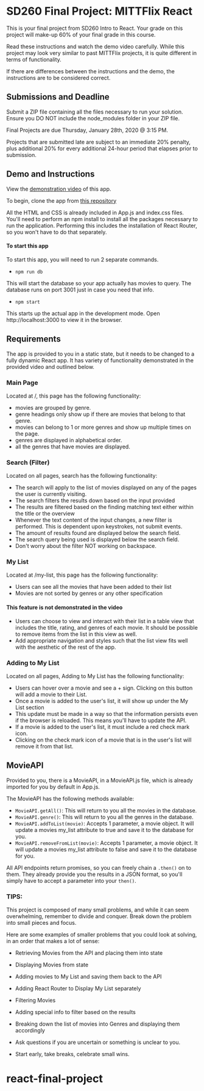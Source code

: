 # SD260 Final Project: MITTFlix React

This is your final project from SD260 Intro to React. Your grade on this project will make-up 60% of your final grade in this course.

Read these instructions and watch the demo video carefully. While this project may look very similar to past MITTFlix projects, it is quite different in terms of functionality.

If there are differences between the instructions and the demo, the instructions are to be considered correct.

## Submissions and Deadline

Submit a ZIP file containing all the files necessary to run your solution. Ensure you DO NOT include the node_modules folder in your ZIP file.

Final Projects are due Thursday, January 28th, 2020 @ 3:15 PM.

Projects that are submitted late are subject to an immediate 20% penalty, plus additional 20% for every additional 24-hour period that elapses prior to submission.

## Demo and Instructions

View the [demonstration video](https://web.microsoftstream.com/video/4e29ef9a-e0fb-4d9f-aa29-6fefed732a7b) of this app.

To begin, clone the app from [this repository](https://github.com/cmacmitt/sd260-final.git)

All the HTML and CSS is already included in App.js and index.css files. You'll need to perform an npm install to install all the packages necessary to run the application. Performing this includes the installation of React Router, so you won't have to do that separately.

#### To start this app

To start this app, you will need to run 2 separate commands.

- `npm run db`

This will start the database so your app actually has movies to query. The database runs on port 3001 just in case you need that info.

- `npm start`

This starts up the actual app in the development mode.
Open http://localhost:3000 to view it in the browser.

## Requirements

The app is provided to you in a static state, but it needs to be changed to a fully dynamic React app. It has variety of functionality demonstrated in the provided video and outlined below.

### Main Page

Located at /, this page has the following functionality:

- movies are grouped by genre.
- genre headings only show up if there are movies that belong to that genre.
- movies can belong to 1 or more genres and show up multiple times on the page.
- genres are displayed in alphabetical order.
- all the genres that have movies are displayed.

### Search (Filter)

Located on all pages, search has the following functionality:

- The search will apply to the list of movies displayed on any of the pages the user is currently visiting.
- The search filters the results down based on the input provided
- The results are filtered based on the finding matching text either within the title or the overview
- Whenever the text content of the input changes, a new filter is performed. This is dependent upon keystrokes, not submit events.
- The amount of results found are displayed below the search field.
- The search query being used is displayed below the search field.
- Don't worry about the filter NOT working on backspace.

### My List

Located at /my-list, this page has the following functionality:

- Users can see all the movies that have been added to their list
- Movies are not sorted by genres or any other specification

#### This feature is not demonstrated in the video

- Users can choose to view and interact with their list in a table view that includes the title, rating, and genres of each movie. It should be possible to remove items from the list in this view as well.
- Add appropriate navigation and styles such that the list view fits well with the aesthetic of the rest of the app.

### Adding to My List

Located on all pages, Adding to My List has the following functionality:

- Users can hover over a movie and see a + sign. Clicking on this button will add a movie to their List.
- Once a movie is added to the user's list, it will show up under the My List section
- This update must be made in a way so that the information persists even if the browser is reloaded. This means you'll have to update the API.
- If a movie is added to the user's list, it must include a red check mark icon.
- Clicking on the check mark icon of a movie that is in the user's list will remove it from that list.

## MovieAPI

Provided to you, there is a MovieAPI, in a MovieAPI.js file, which is already imported for you by default in App.js.

The MovieAPI has the following methods available:

- `MovieAPI.getAll()`: This will return to you all the movies in the database.
- `MovieAPI.genre()`: This will return to you all the genres in the database.
- `MovieAPI.addToList(movie)`: Accepts 1 parameter, a movie object. It will update a movies my_list attribute to true and save it to the database for you.
- `MovieAPI.removeFromList(movie)`: Accepts 1 parameter, a movie object. It will update a movies my_list attribute to false and save it to the database for you.

All API endpoints return promises, so you can freely chain a `.then()` on to them. They already provide you the results in a JSON format, so you'll simply have to accept a parameter into your `then()`.

### TIPS:

This project is composed of many small problems, and while it can seem overwhelming, remember to divide and conquer. Break down the problem into small pieces and focus.

Here are some examples of smaller problems that you could look at solving, in an order that makes a lot of sense:

- Retrieving Movies from the API and placing them into state
- Displaying Movies from state
- Adding movies to My List and saving them back to the API
- Adding React Router to Display My List separately
- Filtering Movies
- Adding special info to filter based on the results
- Breaking down the list of movies into Genres and displaying them accordingly

- Ask questions if you are uncertain or something is unclear to you.
- Start early, take breaks, celebrate small wins.
# react-final-project
